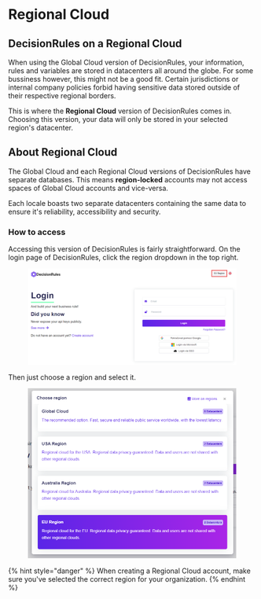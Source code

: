 # Regional Cloud

## DecisionRules on a Regional Cloud

When using the Global Cloud version of DecisionRules, your information, rules and variables are stored in datacenters all around the globe. For some bussiness however, this might not be a good fit. Certain jurisdictions or internal company policies forbid having sensitive data stored outside of their respective regional borders.&#x20;

This is where the **Regional Cloud** version of DecisionRules comes in. Choosing this version, your data will only be stored in your selected region's datacenter.

## About Regional Cloud

The Global Cloud and each Regional Cloud versions of DecisionRules have separate databases. This means **region-locked** accounts may not access spaces of Global Cloud accounts and vice-versa.&#x20;

Each locale boasts two separate datacenters containing the same data to ensure it's reliability, accessibility and security.

### How to access&#x20;

Accessing this version of DecisionRules is fairly straightforward. On the login page of DecisionRules, click the region dropdown in the top right. &#x20;

<figure><img src="../../.gitbook/assets/loginPage (1).png" alt=""><figcaption></figcaption></figure>

Then just choose a region and select it.

<figure><img src="../../.gitbook/assets/modal.png" alt=""><figcaption></figcaption></figure>

{% hint style="danger" %}
When creating a Regional Cloud account, make sure you've selected the correct region for your organization.
{% endhint %}
